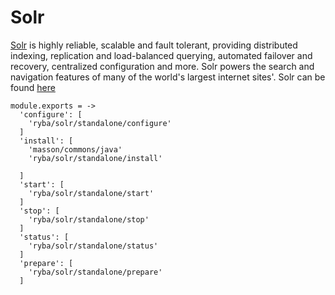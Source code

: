 
# Solr
[Solr](http://lucene.apache.org/solr/standalone/) is highly reliable, scalable and fault tolerant, providing distributed indexing, replication and load-balanced querying, automated failover and recovery, centralized configuration and more.
Solr powers the search and navigation features of many of the world's largest internet sites'. 
Solr can be found [here](http://wwwftp.ciril.fr/pub/apache/lucene/solr/standalone/)

    module.exports = ->
      'configure': [
        'ryba/solr/standalone/configure'
      ]
      'install': [
        'masson/commons/java'
        'ryba/solr/standalone/install'
            
      ]
      'start': [
        'ryba/solr/standalone/start'
      ]
      'stop': [
        'ryba/solr/standalone/stop'
      ]
      'status': [
        'ryba/solr/standalone/status'
      ]
      'prepare': [
        'ryba/solr/standalone/prepare'
      ]
